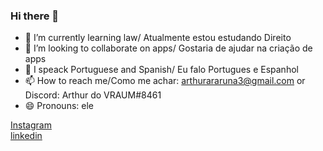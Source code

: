 ### Hi there 👋

- 🌱 I’m currently learning law/ Atualmente estou estudando Direito
- 👯 I’m looking to collaborate on apps/ Gostaria de ajudar na criação de apps
- 💬 I speack Portuguese and Spanish/ Eu falo Portugues e Espanhol
- 📫 How to reach me/Como me achar: arthurararuna3@gmail.com or Discord: Arthur do VRAUM#8461
- 😄 Pronouns: ele
<div>
  <a href="https://www.instagram.com/arthur_araruna/" target="blank_">Instagram</a>
  <div>
  <a href="https://www.linkedin.com/in/arthur-araruna-0160081b3/" target="_blank">linkedin</a>
  </div>
  <div>
  <img height="180cm" src"https://github-readme-stats.vercel.app/api?username=StvenGamaPlay&theme=dark"
  </div>
